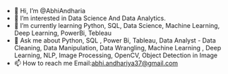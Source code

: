 - 👋 Hi, I’m @AbhiAndharia
- 👀 I’m interested in Data Science And Data Analytics.
- 🌱 I’m currently learning Python, SQL, Data Science, Machine Learning, Deep Learning, PowerBi, Tebleau
- 💬 Ask me about Python, SQL , Power Bi, Tableau, Data Analyst - Data Cleaning, Data Manipulation, Data Wrangling, Machine Learning , Deep Learning, NLP,          Image Processing, OpenCV, Object Detection in Image
- 📫 How to reach me Email:abhi.andhariya37@gmail.com

<!---
AbhiAndharia/AbhiAndharia is a ✨ special ✨ repository because its `README.md` (this file) appears on your GitHub profile.
You can click the Preview link to take a look at your changes.
--->
